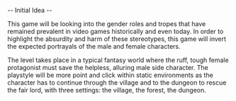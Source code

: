 -- Initial Idea --

This game will be looking into the gender roles and tropes that have remained prevalent in video games historically and even today. In order to highlight the absurdity and harm of these stereotypes, this game will invert the expected portrayals of the male and female characters.

The level takes place in a typical fantasy world where the ruff, tough female protagonist must save the helpless, alluring male side character. The playstyle will be more point and click within static environments as the character has to continue through the village and to the dungeon to rescue the fair lord, with three settings: the village, the forest, the dungeon.